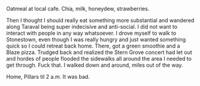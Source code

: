Oatmeal at local cafe. Chia, milk, honeydew, strawberries.

Then I thought I should really eat something more substantial and wandered along Taraval being super indecisive and anti-social. I did not want to interact with people in any way whatsoever. I drove myself to walk to Stonestown, even though I was really hungry and just wanted something quick so I could retreat back home. There, got a green smoothie and a Blaze pizza. Trudged back and realized the Stern Grove concert had let out and hordes of people flooded the sidewalks all around the area I needed to get through. Fuck that. I walked down and around, miles out of the way.

Home, Pillars til 2 a.m. It was bad.
